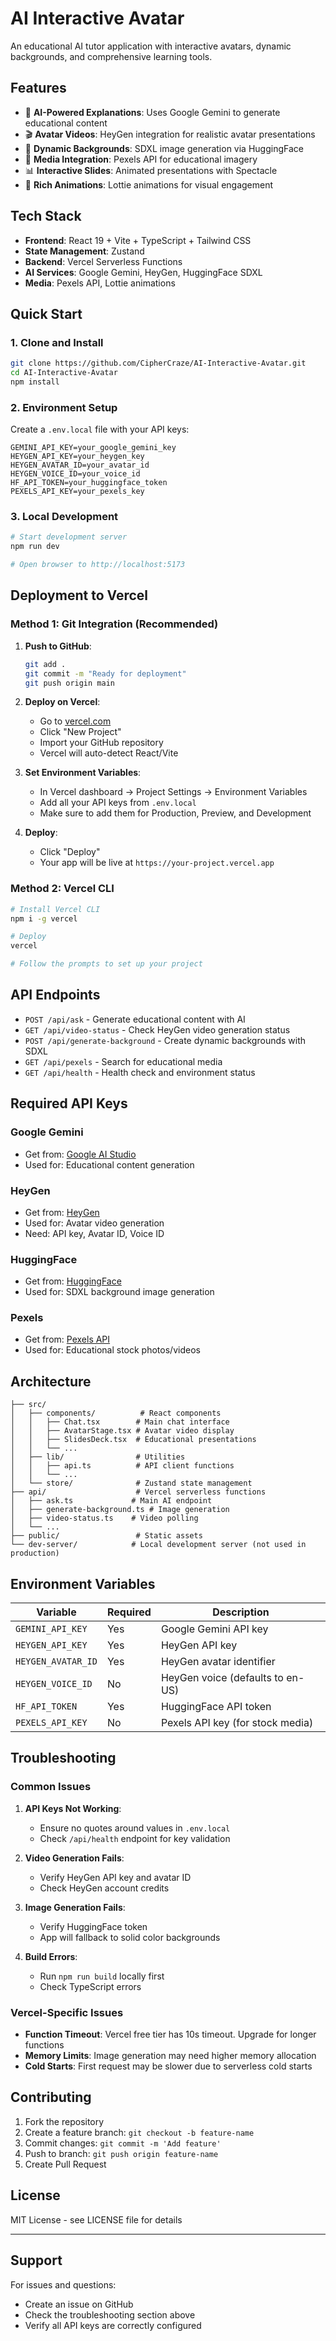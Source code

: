 # AI Interactive Avatar

An educational AI tutor application with interactive avatars, dynamic backgrounds, and comprehensive learning tools.

## Features

- 🤖 **AI-Powered Explanations**: Uses Google Gemini to generate educational content
- 🎬 **Avatar Videos**: HeyGen integration for realistic avatar presentations  
- 🎨 **Dynamic Backgrounds**: SDXL image generation via HuggingFace
- 📸 **Media Integration**: Pexels API for educational imagery
- 📊 **Interactive Slides**: Animated presentations with Spectacle
- 💫 **Rich Animations**: Lottie animations for visual engagement

## Tech Stack

- **Frontend**: React 19 + Vite + TypeScript + Tailwind CSS
- **State Management**: Zustand
- **Backend**: Vercel Serverless Functions
- **AI Services**: Google Gemini, HeyGen, HuggingFace SDXL
- **Media**: Pexels API, Lottie animations

## Quick Start

### 1. Clone and Install
```bash
git clone https://github.com/CipherCraze/AI-Interactive-Avatar.git
cd AI-Interactive-Avatar
npm install
```

### 2. Environment Setup
Create a `.env.local` file with your API keys:
```env
GEMINI_API_KEY=your_google_gemini_key
HEYGEN_API_KEY=your_heygen_key
HEYGEN_AVATAR_ID=your_avatar_id  
HEYGEN_VOICE_ID=your_voice_id
HF_API_TOKEN=your_huggingface_token
PEXELS_API_KEY=your_pexels_key
```

### 3. Local Development
```bash
# Start development server
npm run dev

# Open browser to http://localhost:5173
```

## Deployment to Vercel

### Method 1: Git Integration (Recommended)

1. **Push to GitHub**:
   ```bash
   git add .
   git commit -m "Ready for deployment"
   git push origin main
   ```

2. **Deploy on Vercel**:
   - Go to [vercel.com](https://vercel.com)
   - Click "New Project"
   - Import your GitHub repository
   - Vercel will auto-detect React/Vite

3. **Set Environment Variables**:
   - In Vercel dashboard → Project Settings → Environment Variables
   - Add all your API keys from `.env.local`
   - Make sure to add them for Production, Preview, and Development

4. **Deploy**:
   - Click "Deploy"
   - Your app will be live at `https://your-project.vercel.app`

### Method 2: Vercel CLI

```bash
# Install Vercel CLI
npm i -g vercel

# Deploy
vercel

# Follow the prompts to set up your project
```

## API Endpoints

- `POST /api/ask` - Generate educational content with AI
- `GET /api/video-status` - Check HeyGen video generation status
- `POST /api/generate-background` - Create dynamic backgrounds with SDXL
- `GET /api/pexels` - Search for educational media
- `GET /api/health` - Health check and environment status

## Required API Keys

### Google Gemini
- Get from: [Google AI Studio](https://aistudio.google.com/)
- Used for: Educational content generation

### HeyGen  
- Get from: [HeyGen](https://www.heygen.com/)
- Used for: Avatar video generation
- Need: API key, Avatar ID, Voice ID

### HuggingFace
- Get from: [HuggingFace](https://huggingface.co/settings/tokens)
- Used for: SDXL background image generation

### Pexels
- Get from: [Pexels API](https://www.pexels.com/api/)
- Used for: Educational stock photos/videos

## Architecture

```
├── src/
│   ├── components/          # React components
│   │   ├── Chat.tsx        # Main chat interface  
│   │   ├── AvatarStage.tsx # Avatar video display
│   │   ├── SlidesDeck.tsx  # Educational presentations
│   │   └── ...
│   ├── lib/                # Utilities
│   │   ├── api.ts          # API client functions
│   │   └── ...
│   └── store/              # Zustand state management
├── api/                    # Vercel serverless functions
│   ├── ask.ts             # Main AI endpoint
│   ├── generate-background.ts # Image generation  
│   ├── video-status.ts    # Video polling
│   └── ...
├── public/                 # Static assets
└── dev-server/            # Local development server (not used in production)
```

## Environment Variables

| Variable | Required | Description |
|----------|----------|-------------|
| `GEMINI_API_KEY` | Yes | Google Gemini API key |
| `HEYGEN_API_KEY` | Yes | HeyGen API key |
| `HEYGEN_AVATAR_ID` | Yes | HeyGen avatar identifier |
| `HEYGEN_VOICE_ID` | No | HeyGen voice (defaults to en-US) |
| `HF_API_TOKEN` | Yes | HuggingFace API token |
| `PEXELS_API_KEY` | No | Pexels API key (for stock media) |

## Troubleshooting

### Common Issues

1. **API Keys Not Working**:
   - Ensure no quotes around values in `.env.local`
   - Check `/api/health` endpoint for key validation

2. **Video Generation Fails**:
   - Verify HeyGen API key and avatar ID
   - Check HeyGen account credits

3. **Image Generation Fails**:
   - Verify HuggingFace token
   - App will fallback to solid color backgrounds

4. **Build Errors**:
   - Run `npm run build` locally first
   - Check TypeScript errors

### Vercel-Specific Issues

- **Function Timeout**: Vercel free tier has 10s timeout. Upgrade for longer functions
- **Memory Limits**: Image generation may need higher memory allocation
- **Cold Starts**: First request may be slower due to serverless cold starts

## Contributing

1. Fork the repository
2. Create a feature branch: `git checkout -b feature-name`
3. Commit changes: `git commit -m 'Add feature'`
4. Push to branch: `git push origin feature-name`
5. Create Pull Request

## License

MIT License - see LICENSE file for details

---

## Support

For issues and questions:
- Create an issue on GitHub
- Check the troubleshooting section above
- Verify all API keys are correctly configured
